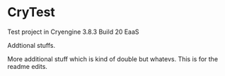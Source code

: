 # CryTest
Test project in Cryengine 3.8.3 Build 20 EaaS

Addtional stuffs.

More additional stuff which is kind of double but whatevs. This is for the readme edits.

